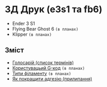 # 3Д Друк (e3s1 та fb6)

- Ender 3 S1
- Flying Bear Ghost 6 `(в планах)`
- Klipper `(в планах)`

## Зміст

- [Голосарій (список термінів)](glossary/index.md)
- [Користувацьий G-код](customGcode/index.md) `(в планах)`
- [Типи філаменту](filaments/index.md) `(в планах)`
- [Як покращити адгезію (прилипання)](adhesion/index.md)
